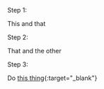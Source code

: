 Step 1:

This and that

Step 2:

That and the other

Step 3:

Do [this thing](https://data.world){:target="_blank"}
